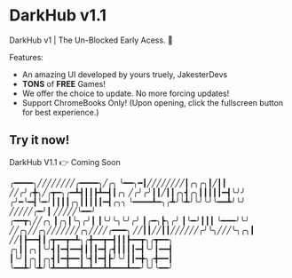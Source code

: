 # DarkHub v1.1

DarkHub v1 | The Un-Blocked
Early Acess. 🎉

Features:

- An amazing UI developed by yours truely, JakesterDevs
- **TONS** of **FREE** Games!
- We offer the choice to update. No more forcing updates!
- Support ChromeBooks Only! (Upon opening, click the fullscreen button for best experience.)

## Try it now!

DarkHub V1.1 👉 Coming Soon



╭━━━━╮╱╱╱╱╱╱╱╱╭━━━━╮╱╭╮
╰━━╮━┃╱╱╱╱╱╱╱╱┃╭╮╭╮┃╱┃┃
╱╱╭╯╭╋╮╱╭┳━╮╭━┻┫┃┃┣┻━┫┃╭╮
╱╭╯╭╯┃┃╱┃┃╭╮┫╭╮┃┃┃┃┃━┫╰╯╯
╭╯━╰━┫╰━╯┃┃┃┃╭╮┃┃┃┃┃━┫╭╮╮
╰━━━━┻━╮╭┻╯╰┻╯╰╯╰╯╰━━┻╯╰╯
╱╱╱╱╱╭━╯┃
╱╱╱╱╱╰━━╯
<br />
╭━━┳╮╱╱╭╮
┃╭╮┃╰╮╭╯┃
┃╰╯╰╮╰╯╭╯
┃╭━╮┣╮╭╯
┃╰━╯┃┃┃
╰━━━╯╰╯
<br />
╱╱╭╮╱╱╭╮╱╱╱╱╱╱╱╭╮╱╱╱╱╭━━━╮
╱╱┃┃╱╱┃┃╱╱╱╱╱╱╭╯╰╮╱╱╱╰╮╭╮┃
╱╱┃┣━━┫┃╭┳━━┳━┻╮╭╋━━┳━┫┃┃┣━━┳╮╭┳━━╮
╭╮┃┃╭╮┃╰╯┫┃━┫━━┫┃┃┃━┫╭┫┃┃┃┃━┫╰╯┃━━┫
┃╰╯┃╭╮┃╭╮┫┃━╋━━┃╰┫┃━┫┣╯╰╯┃┃━╋╮╭╋━━┃
╰━━┻╯╰┻╯╰┻━━┻━━┻━┻━━┻┻━━━┻━━╯╰╯╰━━╯
